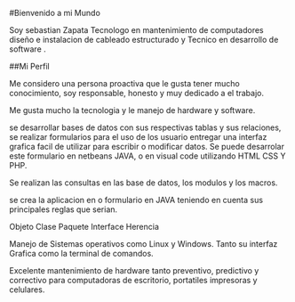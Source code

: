 #Bienvenido a mi Mundo

Soy sebastian Zapata  Tecnologo en mantenimiento de computadores diseño e instalacion de cableado estructurado y Tecnico en desarrollo de software .

##Mi Perfil

Me considero una persona proactiva que le gusta tener mucho conocimiento, soy responsable, honesto y muy dedicado a el trabajo.

Me gusta mucho la tecnologia y le manejo de hardware y software.

se desarrollar bases de datos con sus respectivas tablas y sus relaciones, se realizar formularios para el uso de los usuario entregar una interfaz grafica facil de utilizar para escribir o modificar datos. Se puede desarrolar este formulario en netbeans JAVA, o en visual code utilizando HTML CSS Y PHP.

Se realizan las consultas en las base de datos, los modulos y los macros.

se crea la aplicacion en o formulario en JAVA teniendo en cuenta sus principales reglas que serian.

Objeto Clase Paquete Interface Herencia




Manejo de Sistemas operativos como Linux y Windows. Tanto su interfaz Grafica como la terminal de comandos.

Excelente mantenimiento de hardware tanto preventivo, predictivo y correctivo para computadoras de escritorio, portatiles impresoras y celulares.

<!--
**szapatlo/szapatlo** is a ✨ _special_ ✨ repository because its `README.md` (this file) appears on your GitHub profile.

Here are some ideas to get you started:

- 🔭 I’m currently working on ...
- 🌱 I’m currently learning ...
- 👯 I’m looking to collaborate on ...
- 🤔 I’m looking for help with ...
- 💬 Ask me about ...
- 📫 How to reach me: ...
- 😄 Pronouns: ...
- ⚡ Fun fact: ...
-->
